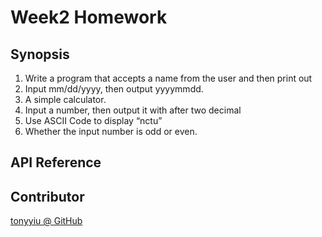 # Week2 Homework

## Synopsis
1. Write a program that accepts a name from the user and then print out
2. Input mm/dd/yyyy, then output yyyymmdd.
3. A simple calculator.
4. Input a number, then output it with after two decimal
5. Use ASCII Code to display “nctu”
6. Whether the input number is odd or even.

## API Reference

## Contributor
[tonyyiu @ GitHub]("https://github.com/tonyyiu")
